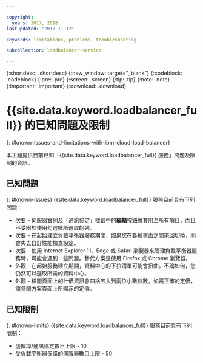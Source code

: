 ```yaml
---

copyright:
  years: 2017, 2018
lastupdated: "2018-11-12"

keywords: limitations, problems, troubleshooting

subcollection: loadbalancer-service

---
```


{:shortdesc: .shortdesc}
{:new_window: target="_blank"}
{:codeblock: .codeblock}
{:pre: .pre}
{:screen: .screen}
{:tip: .tip}
{:note: .note}
{:important: .important}
{:download: .download}

# {{site.data.keyword.loadbalancer_full}} 的已知問題及限制
{: #known-issues-and-limitations-with-ibm-cloud-load-balancer}

本主題提供目前已知「{{site.data.keyword.loadbalancer_full}} 服務」問題及限制的資訊。

## 已知問題
{: #known-issues}
{{site.data.keyword.loadbalancer_full}} 服務目前具有下列問題：

* 次要 - 伺服器實例及「通訊協定」標籤中的**編輯**按鈕會套用至所有項目，而且不受限於使用勾選框所選取的列。
* 次要 - 在起始建立負載平衡器服務期間，如果您在各種畫面之間來回切換，則會失去自訂性能檢查設定。
* 次要 - 使用 Internet Explorer 11、Edge 或 Safari 瀏覽器來管理負載平衡器服務時，可能會遇到一些問題。替代方案是使用 Firefox 或 Chrome 瀏覽器。
* 外觀 - 在起始服務建立期間，資料中心的下拉清單可能會扭曲。不論如何，您仍然可以選取所需的資料中心。
* 外觀 - 檢閱頁面上的計價資訊會四捨五入到兩位小數位數。如需正確的定價，請參閱方案頁面上所顯示的定價。

## 已知限制
{: #known-limits}
{{site.data.keyword.loadbalancer_full}} 服務目前具有下列限制：

* 虛擬埠/通訊協定數目上限 - 10
* 受負載平衡器保護的伺服器數目上限 - 50
